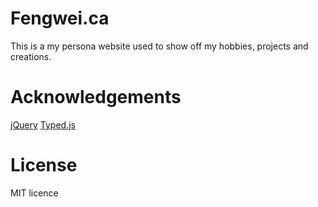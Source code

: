 # Fengwei.ca
This is a my persona website used to show off my hobbies, projects and creations.

# Acknowledgements 
[jQuery](https://jquery.com)
[Typed.js](http://www.mattboldt.com/demos/typed-js/)


# License 
MIT licence